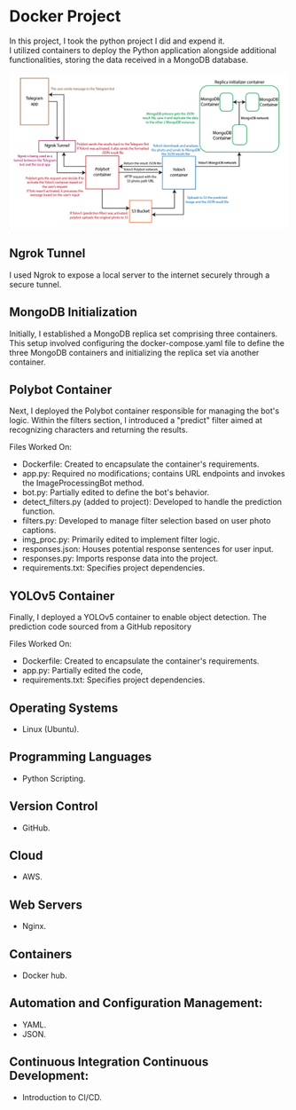 # Docker Project


In this project, I took the python project I did and expend it.  
I utilized containers to deploy the Python application alongside additional functionalities, storing the data received in a MongoDB database.

![img_1.png](img_1.png)

## Ngrok Tunnel

I used Ngrok to expose a local server to the internet securely through a secure tunnel. 

## MongoDB Initialization

Initially, I established a MongoDB replica set comprising three containers. This setup involved configuring the docker-compose.yaml file to define the three MongoDB containers and initializing the replica set via another container.

## Polybot Container

Next, I deployed the Polybot container responsible for managing the bot's logic. Within the filters section, I introduced a "predict" filter aimed at recognizing characters and returning the results.

Files Worked On:
- Dockerfile: Created to encapsulate the container's requirements.
- app.py: Required no modifications; contains URL endpoints and invokes the ImageProcessingBot method.
- bot.py: Partially edited to define the bot's behavior.
- detect_filters.py (added to project): Developed to handle the prediction function.
- filters.py: Developed to manage filter selection based on user photo captions.
- img_proc.py: Primarily edited to implement filter logic.
- responses.json: Houses potential response sentences for user input.
- responses.py: Imports response data into the project.
- requirements.txt: Specifies project dependencies.

## YOLOv5 Container

Finally, I deployed a YOLOv5 container to enable object detection. The prediction code sourced from a GitHub repository

Files Worked On:
- Dockerfile: Created to encapsulate the container's requirements.
- app.py: Partially edited the code, 
- requirements.txt: Specifies project dependencies.

## Operating Systems
-	Linux (Ubuntu).

## Programming Languages
- Python Scripting.

## Version Control
- GitHub.

## Cloud
- AWS.

## Web Servers
- Nginx.

## Containers
- Docker hub.

##  Automation and Configuration Management:
- YAML.
- JSON.

## Continuous Integration Continuous Development:
- Introduction to CI/CD.
